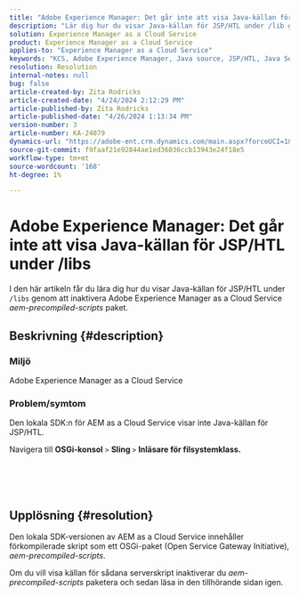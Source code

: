 ```yaml
---
title: "Adobe Experience Manager: Det går inte att visa Java-källan för JSP/HTL under /libs"
description: "Lär dig hur du visar Java-källan för JSP/HTL under /lib genom att inaktivera AEM as a Cloud Service aem-precompiled-scripts bundle."
solution: Experience Manager as a Cloud Service
product: Experience Manager as a Cloud Service
applies-to: "Experience Manager as a Cloud Service"
keywords: "KCS, Adobe Experience Manager, Java source, JSP/HTL, Java Server Pages, AEMaaCS"
resolution: Resolution
internal-notes: null
bug: false
article-created-by: Zita Rodricks
article-created-date: "4/24/2024 2:12:29 PM"
article-published-by: Zita Rodricks
article-published-date: "4/26/2024 1:13:34 PM"
version-number: 3
article-number: KA-24079
dynamics-url: "https://adobe-ent.crm.dynamics.com/main.aspx?forceUCI=1&pagetype=entityrecord&etn=knowledgearticle&id=75ab3aac-4402-ef11-a1fe-6045bd0065b6"
source-git-commit: f9faaf21e92844ae1ed36036ccb13943e24f18e5
workflow-type: tm+mt
source-wordcount: '168'
ht-degree: 1%

---
```


# Adobe Experience Manager: Det går inte att visa Java-källan för JSP/HTL under /libs


I den här artikeln får du lära dig hur du visar Java-källan för JSP/HTL under `/libs` genom att inaktivera Adobe Experience Manager as a Cloud Service *aem-precompiled-scripts* paket.

## Beskrivning {#description}


### Miljö

Adobe Experience Manager as a Cloud Service



### Problem/symtom

Den lokala SDK:n för AEM as a Cloud Service visar inte Java-källan för JSP/HTL.

Navigera till <b>OSGi-konsol</b> `>`  <b>Sling </b>`>` <b> Inläsare för filsystemklass.</b>
<br><br> <br><br> 

## Upplösning {#resolution}


Den lokala SDK-versionen av AEM as a Cloud Service innehåller förkompilerade skript som ett OSGi-paket (Open Service Gateway Initiative), *aem-precompiled-scripts*.

Om du vill visa källan för sådana serverskript inaktiverar du *aem-precompiled-scripts* paketera och sedan läsa in den tillhörande sidan igen.
